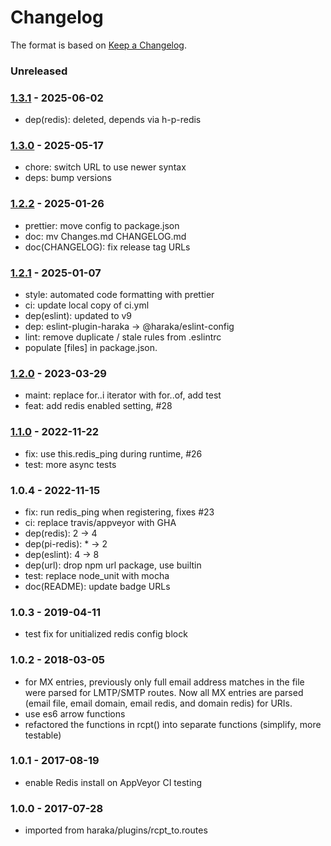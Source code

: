 # Changelog

The format is based on [Keep a Changelog](https://keepachangelog.com/).

### Unreleased

### [1.3.1] - 2025-06-02

- dep(redis): deleted, depends via h-p-redis

### [1.3.0] - 2025-05-17

- chore: switch URL to use newer syntax
- deps: bump versions

### [1.2.2] - 2025-01-26

- prettier: move config to package.json
- doc: mv Changes.md CHANGELOG.md
- doc(CHANGELOG): fix release tag URLs

### [1.2.1] - 2025-01-07

- style: automated code formatting with prettier
- ci: update local copy of ci.yml
- dep(eslint): updated to v9
- dep: eslint-plugin-haraka -> @haraka/eslint-config
- lint: remove duplicate / stale rules from .eslintrc
- populate [files] in package.json.

### [1.2.0] - 2023-03-29

- maint: replace for..i iterator with for..of, add test
- feat: add redis enabled setting, #28

### [1.1.0] - 2022-11-22

- fix: use this.redis_ping during runtime, #26
- test: more async tests

### 1.0.4 - 2022-11-15

- fix: run redis_ping when registering, fixes #23
- ci: replace travis/appveyor with GHA
- dep(redis): 2 -> 4
- dep(pi-redis): \* -> 2
- dep(eslint): 4 -> 8
- dep(url): drop npm url package, use builtin
- test: replace node_unit with mocha
- doc(README): update badge URLs

### 1.0.3 - 2019-04-11

- test fix for unitialized redis config block

### 1.0.2 - 2018-03-05

- for MX entries, previously only full email address matches in the file were parsed for LMTP/SMTP routes. Now all MX entries are parsed (email file, email domain, email redis, and domain redis) for URIs.
- use es6 arrow functions
- refactored the functions in rcpt() into separate functions (simplify, more testable)

### 1.0.1 - 2017-08-19

- enable Redis install on AppVeyor CI testing

### 1.0.0 - 2017-07-28

- imported from haraka/plugins/rcpt_to.routes

[1.0.3]: https://github.com/haraka/haraka-plugin-recipient-routes/releases/tag/1.0.3
[1.0.4]: https://github.com/haraka/haraka-plugin-recipient-routes/releases/tag/1.0.4
[1.1.0]: https://github.com/haraka/haraka-plugin-recipient-routes/releases/tag/v1.1.0
[1.2.0]: https://github.com/haraka/haraka-plugin-recipient-routes/releases/tag/v1.2.0
[1.2.1]: https://github.com/haraka/haraka-plugin-recipient-routes/releases/tag/v1.2.1
[1.2.2]: https://github.com/haraka/haraka-plugin-recipient-routes/releases/tag/v1.2.2
[1.3.0]: https://github.com/haraka/haraka-plugin-recipient-routes/releases/tag/v1.3.0
[1.3.1]: https://github.com/haraka/haraka-plugin-recipient-routes/releases/tag/v1.3.1
